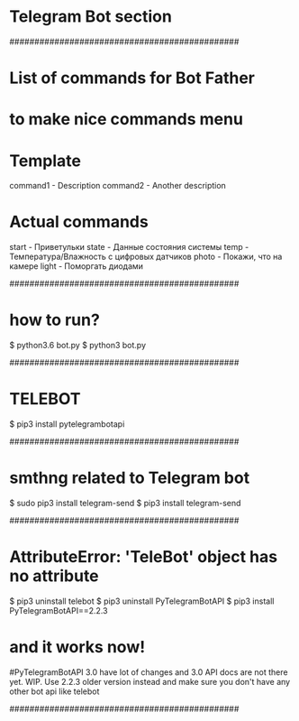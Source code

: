 # Telegram Bot section

##############################################
# List of commands for Bot Father
# to make nice commands menu

# Template
command1 - Description
command2 - Another description

# Actual commands
start - Приветульки
state - Данные состояния системы
temp - Температура/Влажность с цифровых датчиков
photo - Покажи, что на камере
light - Поморгать диодами


##############################################
# how to run?

$ python3.6 bot.py
$ python3 bot.py

##############################################
# TELEBOT

$ pip3 install pytelegrambotapi


##############################################
# smthng related to Telegram bot
$ sudo pip3 install telegram-send
$ pip3 install telegram-send

##############################################
# AttributeError: 'TeleBot' object has no attribute
$ pip3 uninstall telebot
$ pip3 uninstall PyTelegramBotAPI
$ pip3 install PyTelegramBotAPI==2.2.3
# and it works now!

#PyTelegramBotAPI 3.0 have lot of changes and 3.0 API docs are not there yet. WIP. Use 2.2.3 older version instead and make sure you don't have any other bot api like telebot


##############################################

